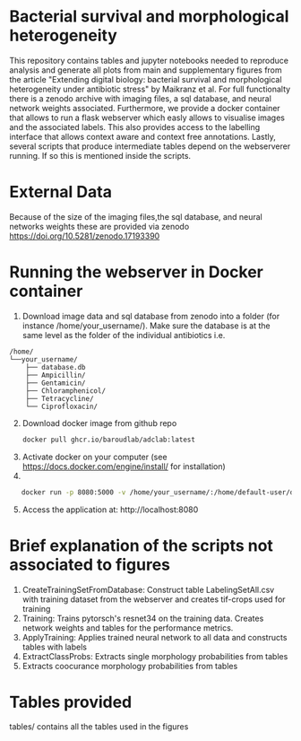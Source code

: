 # Bacterial survival and morphological heterogeneity

This repository contains tables and jupyter notebooks needed to reproduce analysis and generate all plots from main and supplementary figures from the article "Extending digital biology: bacterial survival and morphological heterogeneity under antibiotic stress" by Maikranz et al.
For full functionalty there is a zenodo archive with imaging files, a sql database, and neural network weights associated. Furthermore, we provide a docker container that allows to run
a flask webserver which easly allows to visualise images and the associated labels. This also provides access to the labelling interface that allows context aware and context free annotations. Lastly, several scripts that produce intermediate tables depend on the webserverer running. If so this is mentioned inside the scripts.


# External Data

Because of the size of the imaging files,the sql database, and neural networks weights these are provided via zenodo  https://doi.org/10.5281/zenodo.17193390

# Running the webserver in Docker container
1. Download image data and sql database from zenodo into a folder (for instance /home/your_username/). Make sure the database is at the same level as the folder of the individual antibiotics i.e.
```
/home/
└──your_username/
    ├── database.db
    ├── Ampicillin/
    ├── Gentamicin/
    ├── Chloramphenicol/
    ├── Tetracycline/
    └── Ciprofloxacin/
```

2. Download docker image from github repo 
   ```bash
   docker pull ghcr.io/baroudlab/adclab:latest
   ```
3. Activate docker on your computer (see https://docs.docker.com/engine/install/ for installation)
4.
```bash
   docker run -p 8080:5000 -v /home/your_username/:/home/default-user/data/ ghcr.io/baroudlab/adclab:latest
   ```
5. Access the application at: http://localhost:8080


#  Brief explanation of the scripts not associated to figures
1. CreateTrainingSetFromDatabase: Construct table LabelingSetAll.csv with training dataset from the webserver and creates tif-crops used for training
2. Training: Trains pytorsch's resnet34 on the training data. Creates network weights and tables for the performance metrics. 
3. ApplyTraining: Applies trained neural network to all data and constructs tables with labels
4. ExtractClassProbs: Extracts single morphology probabilities from tables
5. Extracts coocurance morphology probabilities from tables

#  Tables provided
 tables/ contains all the tables used in the figures

